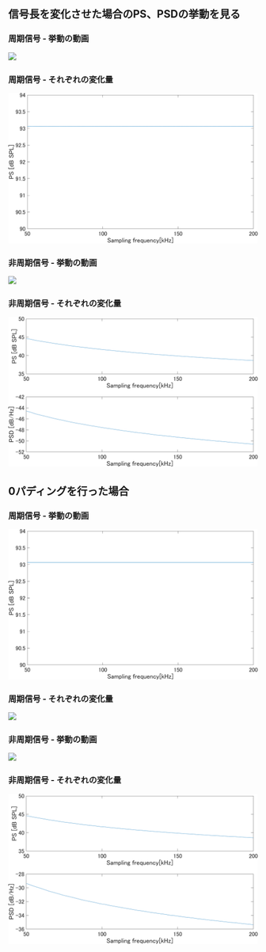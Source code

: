 ## 信号長を変化させた場合のPS、PSDの挙動を見る
### 周期信号 - 挙動の動画
![](../img/v2_pure.gif)
### 周期信号 - それぞれの変化量
![](../img/v2_pure.png)
### 非周期信号 - 挙動の動画
![](../img/v2_wgn.gif)
### 非周期信号 - それぞれの変化量
![](../img/v2_wgn.png)

## 0パディングを行った場合
### 周期信号 - 挙動の動画
![](../img/v2_pad_pure.png)
### 周期信号 - それぞれの変化量
![](../img/v2_pad_pure.gif)
### 非周期信号 - 挙動の動画
![](../img/v2_pad_wgn.gif)
### 非周期信号 - それぞれの変化量
![](../img/v2_pad_wgn.png)

